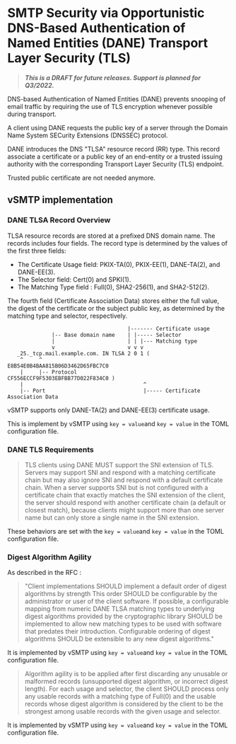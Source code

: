 # SMTP Security via Opportunistic DNS-Based Authentication of Named Entities (DANE) Transport Layer Security (TLS)

> ___This is a DRAFT for future releases. Support is planned for Q3/2022.___

DNS-based Authentication of Named Entities (DANE) prevents snooping of email traffic by requiring the use of TLS encryption whenever possible during transport.

A client using DANE requests the public key of a server through the Domain Name System SECurity Extensions (DNSSEC) protocol.

DANE introduces the DNS "TLSA" resource record (RR) type. This record associate a certificate or a public key of an end-entity or a trusted issuing authority with the corresponding Transport Layer Security (TLS) endpoint.

Trusted public certificate are not needed anymore.

## vSMTP implementation

### DANE TLSA Record Overview

TLSA resource records are stored at a prefixed DNS domain name. The records includes four fields. The record type is determined by the values of the first three fields:

- The Certificate Usage field: PKIX-TA(0), PKIX-EE(1), DANE-TA(2), and DANE-EE(3).
- The Selector field:  Cert(0) and SPKI(1).  
- The Matching Type field : Full(0), SHA2-256(1), and SHA2-512(2).  

The fourth field (Certificate Association Data) stores either the full value, the digest of the certificate or the subject public key, as determined by the matching type and selector, respectively.

```shell
                                      |------- Certificate usage
              |-- Base domain name    | |----- Selector  
              |                       | | |--- Matching type  
              v                       v v v
   _25._tcp.mail.example.com. IN TLSA 2 0 1 (
    ^     ^                            E8B54E0B4BAA815B06D3462D65FBC7C0
    |     |-- Protocol                 CF556ECCF9F5303EBFBB77D022F834C0 )
    |                                      ^
    |-- Port                               |----- Certificate Association Data
```

vSMTP supports only DANE-TA(2) and DANE-EE(3) certificate usage.

This is implement by vSMTP using `key = value`and `key = value` in the TOML configuration file.

### DANE TLS Requirements

> TLS clients using DANE MUST support the SNI extension of TLS. Servers may support SNI and respond with a matching certificate chain but may also ignore SNI and respond with a default
certificate chain.  When a server supports SNI but is not configured with a certificate chain that exactly matches the SNI extension of the client, the server should respond with another certificate chain (a default or closest match), because clients might support more than one server name but can only store a single name in the SNI extension.

These behaviors are set with the `key = value`and `key = value` in the TOML configuration file.

### Digest Algorithm Agility

As described in the RFC : 
> "Client implementations SHOULD implement a default order of digest algorithms by strength This order SHOULD be configurable by the administrator or user of the client software. If possible, a configurable mapping from numeric DANE TLSA matching types to underlying digest algorithms provided by the cryptographic library SHOULD be implemented to allow new matching types to be used with software that predates their introduction. Configurable ordering of digest algorithms SHOULD be extensible to any new digest algorithms."

It is implemented by vSMTP using `key = value`and `key = value` in the TOML configuration file.

> Algorithm agility is to be applied after first discarding any unusable or malformed records (unsupported digest algorithm, or incorrect digest length).  For each usage and selector, the client SHOULD process only any usable records with a matching type of Full(0) and the usable records whose digest algorithm is considered by the client to be the strongest among usable records with the given usage and selector.

It is implemented by vSMTP using `key = value`and `key = value` in the TOML configuration file.

